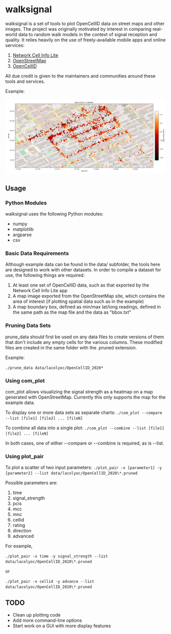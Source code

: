 # walksignal
walksignal is a set of tools to plot OpenCellID data on street maps and other
images. The project was originally motivated by interest in comparing
real-world data to random walk models in the context of signal reception and
quality. It relies heavily on the use of freely-available mobile apps and
online services:

1. [Network Cell Info Lite](https://play.google.com/store/apps/details?id=com.wilysis.cellinfolite&hl=en_CA&gl=US)
2. [OpenStreetMap](https://www.openstreetmap.org)
3. [OpenCellID](https://www.opencellid.org)

All due credit is given to the maintainers and communities around these tools
and services.

Example:

![Downtown Ottawa](example.png?raw=true)

## Usage

### Python Modules

walksignal uses the following Python modules:

- numpy
- matplotlib
- argparse
- csv

### Basic Data Requirements

Although example data can be found in the data/ subfolder, the tools here are
designed to work with other datasets. In order to compile a dataset for use,
the following things are required:

1. At least one set of OpenCellID data, such as that exported by the Network
   Cell Info Lite app
2. A map image exported from the OpenStreetMap site, which contains the area of
   interest (if plotting spatial data such as in the example)
3. A map boundary box, defined as min/max lat/long readings, defined in the
   same path as the map file and the data as "bbox.txt"

### Pruning Data Sets

prune_data should first be used on any data files to create versions of them
that don't include any empty cells for the various columns. These modified
files are created in the same folder with the .pruned extension.

Example:

`./prune_data data/lacolyoc/OpenCellID_2020*`

### Using com_plot

com_plot allows visualizing the signal strength as a heatmap on a map generated
with OpenStreetMap. Currently this only supports the map for the example data.

To display one or more data sets as separate charts:
`./com_plot --compare --list [file1] [file2] ... [fileN]`

To combine all data into a single plot:
`./com_plot --combine --list [file1] [file2] ... [fileN]`

In both cases, one of either --compare or --combine is required, as is
--list.

### Using plot_pair

To plot a scatter of two input parameters:
`./plot_pair -x [parameter1] -y [parameter2] --list data/lacolyoc/OpenCellID_2020\*.pruned`

Possible parameters are:

1. time
2. signal_strength
3. pcis
4. mcc
5. mnc
6. cellid
7. rating
8. direction
9. advanced

For example,

`./plot_pair -x time -y signal_strength --list data/lacolyoc/OpenCellID_2020\*.pruned`

or

`./plot_pair -x cellid -y advance --list data/lacolyoc/OpenCellID_2020\*.pruned`

## TODO

- Clean up plotting code
- Add more command-line options
- Start work on a GUI with more display features
